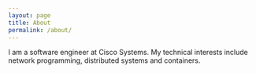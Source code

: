 ```yaml
---
layout: page
title: About
permalink: /about/
---
```

I am a software engineer at Cisco Systems. My technical interests include network programming, distributed systems and containers.
